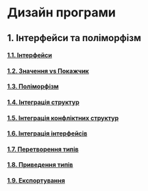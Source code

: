 # Дизайн програми

## 1. Інтерфейси та поліморфізм

#### [1.1. Інтерфейси](./interfaces/interfaces.go)

#### [1.2. Значення vs Покажчик](./pointer/pointer.go)

#### [1.3. Поліморфізм](./polymorphism/polymorphism.go)

#### [1.4. Інтеграція структур](./embedding/embedding.go)

#### [1.5. Інтеграція конфліктних структур](./embedding/embedding_conflict/embedding2.go)

#### [1.6. Інтеграція інтерфейсів](./embedding/embedding_interface/embedding2.go)

#### [1.7. Перетворення типів](./conversion/conversion.go)

#### [1.8. Приведення типів](./assertion/assertion.go)

#### [1.9. Експортування](./exporting/exporting.go)
